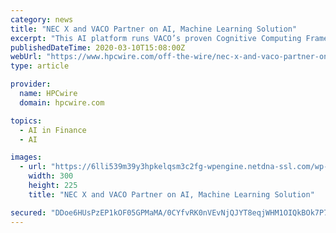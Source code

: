 ```yaml
---
category: news
title: "NEC X and VACO Partner on AI, Machine Learning Solution"
excerpt: "This AI platform runs VACO’s proven Cognitive Computing Framework and can be scaled with the exact number of vector engine (VE) cards needed to process large data sets in real time, for use in machine learning (ML) applications such as PII redaction and GDPR compliance for banking, financial services and insurance (BFSI), as well as several ..."
publishedDateTime: 2020-03-10T15:08:00Z
webUrl: "https://www.hpcwire.com/off-the-wire/nec-x-and-vaco-partner-on-ai-machine-learning-solution/"
type: article

provider:
  name: HPCwire
  domain: hpcwire.com

topics:
  - AI in Finance
  - AI

images:
  - url: "https://6lli539m39y3hpkelqsm3c2fg-wpengine.netdna-ssl.com/wp-content/uploads/2020/03/necx-vaco-press-image-final-300x225.png"
    width: 300
    height: 225
    title: "NEC X and VACO Partner on AI, Machine Learning Solution"

secured: "DDoe6HUsPzEP1kOF05GPMaMA/0CYfvRK0nVEvNjQJYT8eqjWHM1OIQkBOk7P7yAYpMlYOo3KI8uijG7XcuQXlWP5IyCzPxlzLXVtFu9enspM5uel2mgVV9RrSNQsDbNSsIOWVpnoc5axTrO2so1wdvwOdzkilHXfRKizZAe8RBzhhejEYxC7ngHcoS9WHIe/WBbHZRs5wqj9ABHLvNfDqgxhq6bVj2Ps50OdEd1MSdgn95C/h/Pg15uALGuqFzng9Oqja+obcfHmhMDJD4TMr+3XWmmv3QWcntmOOxXMFkW7fU/5oyfVNe/iRTQpyD+X;5Ve7r7EzrPY376LoObYkfQ=="
---
```


